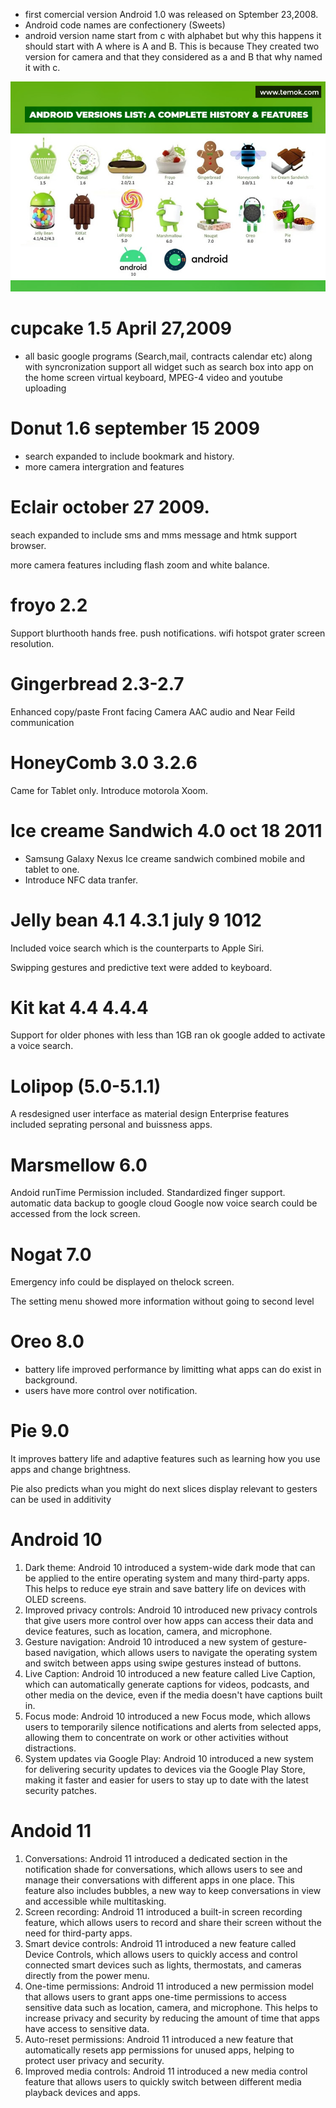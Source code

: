- first comercial version Android 1.0 was released on Sptember 23,2008.
- Android code names are confectionery (Sweets)
- android version name start from c with alphabet but why this happens it should start with A where is A and B. This is because They created two version for camera and that they considered as a and B that why named it with c.

<img src="./androidVersions.png">

# cupcake 1.5 April 27,2009

- all basic google programs (Search,mail, contracts calendar etc) along with syncronization
  support all widget such as search box into app on the home screen virtual keyboard, MPEG-4 video and youtube uploading

# Donut 1.6 september 15 2009

- search expanded to include bookmark and history.
- more camera intergration and features

# Eclair october 27 2009.

seach expanded to include sms and mms message and htmk support browser.

more camera features including flash zoom and white balance.

# froyo 2.2

Support blurthooth hands free.
push notifications.
wifi hotspot
grater screen resolution.

# Gingerbread 2.3-2.7

Enhanced copy/paste
Front facing Camera
AAC audio and
Near Feild communication

# HoneyComb 3.0 3.2.6

Came for Tablet only.
Introduce motorola Xoom.

# Ice creame Sandwich 4.0 oct 18 2011

- Samsung Galaxy Nexus Ice creame sandwich combined mobile and tablet to one.
- Introduce NFC data tranfer.

# Jelly bean 4.1 4.3.1 july 9 1012

Included voice search which is the counterparts to Apple Siri.

Swipping gestures and predictive text were added to keyboard.

# Kit kat 4.4 4.4.4

Support for older phones with less than 1GB ran
ok google added to activate a voice search.

# Lolipop (5.0-5.1.1)

A resdesigned user interface as material design
Enterprise features included seprating personal and buissness apps.

# Marsmellow 6.0

Andoid runTime Permission included.
Standardized finger support.
automatic data backup to google cloud
Google now voice search could be accessed from the lock screen.

# Nogat 7.0

Emergency info could be displayed on thelock screen.

The setting menu showed more information without going to second level

# Oreo 8.0

- battery life improved performance by limitting what apps can do exist in background.
- users have more control over notification.

# Pie 9.0

It improves battery life and adaptive features such as learning how you use apps and change brightness.

Pie also predicts whan you might do next slices display relevant to gesters can be used in additivity

# Android 10

1.  Dark theme: Android 10 introduced a system-wide dark mode that can be applied to the entire operating system and many third-party apps. This helps to reduce eye strain and save battery life on devices with OLED screens.
2.  Improved privacy controls: Android 10 introduced new privacy controls that give users more control over how apps can access their data and device features, such as location, camera, and microphone.
3.  Gesture navigation: Android 10 introduced a new system of gesture-based navigation, which allows users to navigate the operating system and switch between apps using swipe gestures instead of buttons.
4.  Live Caption: Android 10 introduced a new feature called Live Caption, which can automatically generate captions for videos, podcasts, and other media on the device, even if the media doesn't have captions built in.
5.  Focus mode: Android 10 introduced a new Focus mode, which allows users to temporarily silence notifications and alerts from selected apps, allowing them to concentrate on work or other activities without distractions.
6.  System updates via Google Play: Android 10 introduced a new system for delivering security updates to devices via the Google Play Store, making it faster and easier for users to stay up to date with the latest security patches.

# Andoid 11

1.  Conversations: Android 11 introduced a dedicated section in the notification shade for conversations, which allows users to see and manage their conversations with different apps in one place. This feature also includes bubbles, a new way to keep conversations in view and accessible while multitasking.
2.  Screen recording: Android 11 introduced a built-in screen recording feature, which allows users to record and share their screen without the need for third-party apps.
3.  Smart device controls: Android 11 introduced a new feature called Device Controls, which allows users to quickly access and control connected smart devices such as lights, thermostats, and cameras directly from the power menu.
4.  One-time permissions: Android 11 introduced a new permission model that allows users to grant apps one-time permissions to access sensitive data such as location, camera, and microphone. This helps to increase privacy and security by reducing the amount of time that apps have access to sensitive data.
5.  Auto-reset permissions: Android 11 introduced a new feature that automatically resets app permissions for unused apps, helping to protect user privacy and security.
6.  Improved media controls: Android 11 introduced a new media control feature that allows users to quickly switch between different media playback devices and apps.

